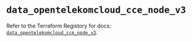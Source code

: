 # `data_opentelekomcloud_cce_node_v3`

Refer to the Terraform Registory for docs: [`data_opentelekomcloud_cce_node_v3`](https://registry.terraform.io/providers/opentelekomcloud/opentelekomcloud/1.35.7/docs/data-sources/cce_node_v3).

